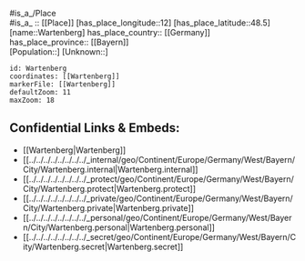 ﻿---
location: [48.5,12] 
mapzoom: [7,12] 
mapmarker: city 
type: City
tags:
- geo/City


SpocWebEntityId: 35459
isDeleted: false
confidential: public

---
#is_a_/Place  
#is_a_ :: [[Place]] 
[has_place_longitude::12] 
[has_place_latitude::48.5] 
[name::Wartenberg] 
has_place_country:: [[Germany]]  
has_place_province:: [[Bayern]]  
[Population::] 
[Unknown::] 


```leaflet
id: Wartenberg
coordinates: [[Wartenberg]] 
markerFile: [[Wartenberg]] 
defaultZoom: 11 
maxZoom: 18
```


## Confidential Links & Embeds: 
- [[Wartenberg|Wartenberg]]  
- [[../../../../../../../../_internal/geo/Continent/Europe/Germany/West/Bayern/City/Wartenberg.internal|Wartenberg.internal]] 
- [[../../../../../../../../_protect/geo/Continent/Europe/Germany/West/Bayern/City/Wartenberg.protect|Wartenberg.protect]] 
- [[../../../../../../../../_private/geo/Continent/Europe/Germany/West/Bayern/City/Wartenberg.private|Wartenberg.private]] 
- [[../../../../../../../../_personal/geo/Continent/Europe/Germany/West/Bayern/City/Wartenberg.personal|Wartenberg.personal]] 
- [[../../../../../../../../_secret/geo/Continent/Europe/Germany/West/Bayern/City/Wartenberg.secret|Wartenberg.secret]] 
